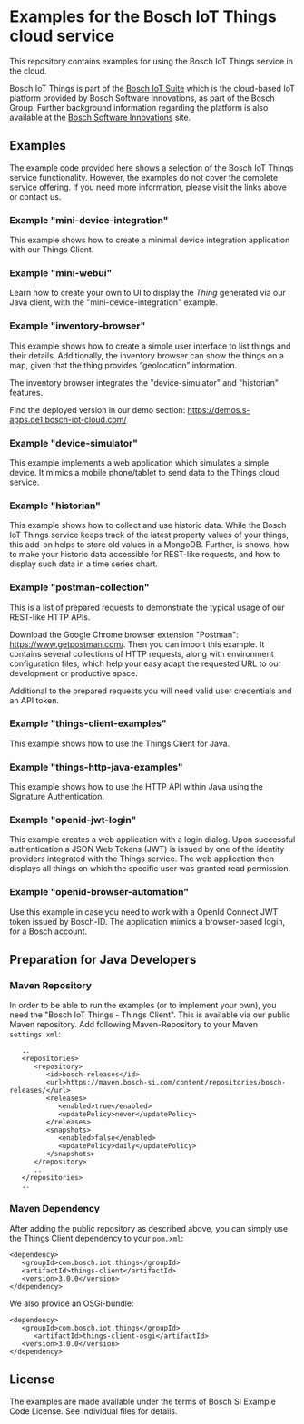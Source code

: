 # Examples for the Bosch IoT Things cloud service

This repository contains examples for using the Bosch IoT Things service in the cloud.

Bosch IoT Things is part of the [Bosch IoT Suite](https://www.bosch-iot-suite.com) which is the cloud-based IoT platform provided by Bosch Software Innovations, as part of the Bosch Group.
Further background information regarding the platform is also available at the [Bosch Software Innovations](https://www.bosch-si.com/iot-platform/bosch-iot-suite/homepage-bosch-iot-suite.html) site.

## Examples

The example code provided here shows a selection of the Bosch IoT Things service functionality. However, the examples do not cover the complete service offering. If you need more information, please visit the links above or contact us.

### Example "mini-device-integration"

This example shows how to create a minimal device integration application with our Things Client.

### Example "mini-webui"

Learn how to create your own to UI to display the _Thing_ generated via our Java client, with the "mini-device-integration" example.

### Example "inventory-browser"

This example shows how to create a simple user interface to list things and their details. Additionally, the inventory browser can show the things on a map, given that the thing provides “geolocation” information.

The inventory browser integrates the "device-simulator" and "historian" features. 

Find the deployed version in our demo section: https://demos.s-apps.de1.bosch-iot-cloud.com/

### Example "device-simulator"

This example implements a web application which simulates a simple device. It mimics a mobile phone/tablet to send data to the Things cloud service.

### Example "historian"

This example shows how to collect and use historic data. While the Bosch IoT Things service keeps track of the latest property values of your things, this add-on helps to store old values in a MongoDB. 
Further, is shows, how to make your historic data accessible for REST-like requests, and how to display such data in a time series chart.

### Example "postman-collection"

This is a list of prepared requests to demonstrate the typical usage of our REST-like HTTP APIs.

Download the Google Chrome browser extension "Postman": <https://www.getpostman.com/>. 
Then you can import this example. It contains several collections of HTTP requests, along with environment configuration files, which help your easy adapt the requested URL to our development or productive space.  

Additional to the prepared requests you will need valid user credentials and an API token.

### Example "things-client-examples"

This example shows how to use the Things Client for Java.

### Example "things-http-java-examples"

This example shows how to use the HTTP API within Java using the Signature Authentication.

### Example "openid-jwt-login"

This example creates a web application with a login dialog. Upon successful authentication a JSON Web Tokens (JWT) is issued by one of the identity providers integrated with the Things service. The web application then displays all things on which the specific user was granted read permission.

### Example "openid-browser-automation"

Use this example in case you need to work with a OpenId Connect JWT token issued by Bosch-ID. The application mimics a browser-based login, for a Bosch account.

## Preparation for Java Developers

### Maven Repository

In order to be able to run the examples (or to implement your own), you need the "Bosch IoT Things - Things Client".
This is available via our public Maven repository. Add following Maven-Repository to your Maven `settings.xml`:

```
   ..
   <repositories>
      <repository>
         <id>bosch-releases</id>
         <url>https://maven.bosch-si.com/content/repositories/bosch-releases/</url>
         <releases>
            <enabled>true</enabled>
            <updatePolicy>never</updatePolicy>
         </releases>
         <snapshots>
            <enabled>false</enabled>
            <updatePolicy>daily</updatePolicy>
         </snapshots>
      </repository>
      ..
   </repositories>
   ..
```

### Maven Dependency

After adding the public repository as described above, you can simply use the Things Client dependency to your `pom.xml`:

```
<dependency>
   <groupId>com.bosch.iot.things</groupId>
   <artifactId>things-client</artifactId>
   <version>3.0.0</version>
</dependency>
```

We also provide an OSGi-bundle:

```
<dependency>
   <groupId>com.bosch.iot.things</groupId>
      <artifactId>things-client-osgi</artifactId>
   <version>3.0.0</version>
</dependency>
```
## License

The examples are made available under the terms of Bosch SI Example Code License. See individual files for details.
